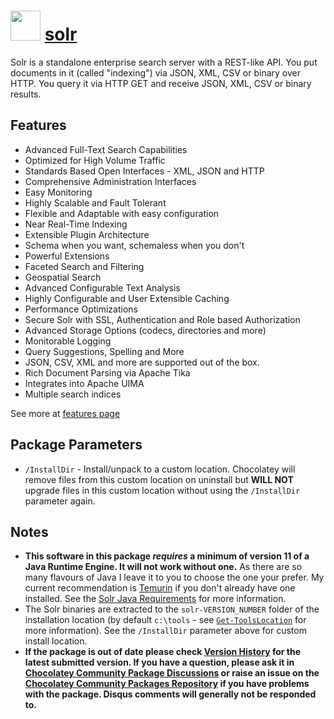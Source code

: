# <img src="" width="48" height="48"/> [solr](https://community.chocolatey.org/packages/solr)

Solr is a standalone enterprise search server with a REST-like API. You put documents in it (called "indexing") via JSON, XML, CSV or binary over HTTP. You query it via HTTP GET and receive JSON, XML, CSV or binary results.

## Features

- Advanced Full-Text Search Capabilities
- Optimized for High Volume Traffic
- Standards Based Open Interfaces - XML, JSON and HTTP
- Comprehensive Administration Interfaces
- Easy Monitoring
- Highly Scalable and Fault Tolerant
- Flexible and Adaptable with easy configuration
- Near Real-Time Indexing
- Extensible Plugin Architecture
- Schema when you want, schemaless when you don't
- Powerful Extensions
- Faceted Search and Filtering
- Geospatial Search
- Advanced Configurable Text Analysis
- Highly Configurable and User Extensible Caching
- Performance Optimizations
- Secure Solr with SSL, Authentication and Role based Authorization
- Advanced Storage Options (codecs, directories and more)
- Monitorable Logging
- Query Suggestions, Spelling and More
- JSON, CSV, XML and more are supported out of the box.
- Rich Document Parsing via Apache Tika
- Integrates into Apache UIMA
- Multiple search indices

See more at [features page](https://lucene.apache.org/solr/features.html)

## Package Parameters

- `/InstallDir` - Install/unpack to a custom location. Chocolatey will remove files from this custom location on uninstall but **WILL NOT** upgrade files in this custom location without using the `/InstallDir` parameter again.

## Notes

- **This software in this package _requires_ a minimum of version 11 of a Java Runtime Engine. It will not work without one.** As there are so many flavours of Java I leave it to you to choose the one your prefer. My current recommendation is [Temurin](https://community.chocolatey.org/packages/Temurinjre) if you don't already have one installed. See the [Solr Java Requirements](https://solr.apache.org/guide/solr/latest/deployment-guide/system-requirements.html#java-requirements) for more information.
- The Solr binaries are extracted to the `solr-VERSION_NUMBER` folder of the installation location (by default `c:\tools` - see [`Get-ToolsLocation`](https://docs.chocolatey.org/en-us/create/functions/get-toolslocation) for more information). See the `/InstallDir` parameter above for custom install location.
- **If the package is out of date please check [Version History](#versionhistory) for the latest submitted version. If you have a question, please ask it in [Chocolatey Community Package Discussions](https://github.com/chocolatey-community/chocolatey-packages/discussions) or raise an issue on the [Chocolatey Community Packages Repository](https://github.com/chocolatey-community/chocolatey-packages/issues) if you have problems with the package. Disqus comments will generally not be responded to.**
